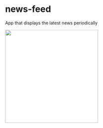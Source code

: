 # news-feed
App that displays the latest news periodically

<img src="img/screenshot.png" width="300">
